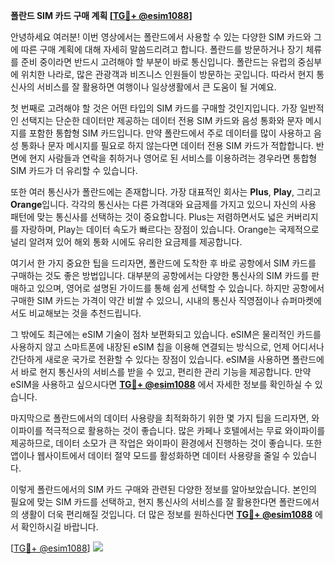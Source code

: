 **폴란드 SIM 카드 구매 계획 [[TG💪+ @esim1088](https://t.me/s/esim1088)]**

안녕하세요 여러분! 이번 영상에서는 폴란드에서 사용할 수 있는 다양한 SIM 카드와 그에 따른 구매 계획에 대해 자세히 말씀드리려고 합니다. 폴란드를 방문하거나 장기 체류를 준비 중이라면 반드시 고려해야 할 부분이 바로 통신입니다. 폴란드는 유럽의 중심부에 위치한 나라로, 많은 관광객과 비즈니스 인원들이 방문하는 곳입니다. 따라서 현지 통신사의 서비스를 잘 활용하면 여행이나 일상생활에서 큰 도움이 될 거예요.

첫 번째로 고려해야 할 것은 어떤 타입의 SIM 카드를 구매할 것인지입니다. 가장 일반적인 선택지는 단순한 데이터만 제공하는 데이터 전용 SIM 카드와 음성 통화와 문자 메시지를 포함한 통합형 SIM 카드입니다. 만약 폴란드에서 주로 데이터를 많이 사용하고 음성 통화나 문자 메시지를 필요로 하지 않는다면 데이터 전용 SIM 카드가 적합합니다. 반면에 현지 사람들과 연락을 취하거나 영어로 된 서비스를 이용하려는 경우라면 통합형 SIM 카드가 더 유리할 수 있습니다.

또한 여러 통신사가 폴란드에는 존재합니다. 가장 대표적인 회사는 **Plus**, **Play**, 그리고 **Orange**입니다. 각각의 통신사는 다른 가격대와 요금제를 가지고 있으니 자신의 사용 패턴에 맞는 통신사를 선택하는 것이 중요합니다. Plus는 저렴하면서도 넓은 커버리지를 자랑하며, Play는 데이터 속도가 빠르다는 장점이 있습니다. Orange는 국제적으로 널리 알려져 있어 해외 통화 시에도 유리한 요금제를 제공합니다.

여기서 한 가지 중요한 팁을 드리자면, 폴란드에 도착한 후 바로 공항에서 SIM 카드를 구매하는 것도 좋은 방법입니다. 대부분의 공항에서는 다양한 통신사의 SIM 카드를 판매하고 있으며, 영어로 설명된 가이드를 통해 쉽게 선택할 수 있습니다. 하지만 공항에서 구매한 SIM 카드는 가격이 약간 비쌀 수 있으니, 시내의 통신사 직영점이나 슈퍼마켓에서도 비교해보는 것을 추천드립니다.

그 밖에도 최근에는 eSIM 기술이 점차 보편화되고 있습니다. eSIM은 물리적인 카드를 사용하지 않고 스마트폰에 내장된 eSIM 칩을 이용해 연결되는 방식으로, 언제 어디서나 간단하게 새로운 국가로 전환할 수 있다는 장점이 있습니다. eSIM을 사용하면 폴란드에서 바로 현지 통신사의 서비스를 받을 수 있고, 편리한 관리 기능을 제공합니다. 만약 eSIM을 사용하고 싶으시다면 **[TG💪+ @esim1088](https://t.me/s/esim1088)** 에서 자세한 정보를 확인하실 수 있습니다.

마지막으로 폴란드에서의 데이터 사용량을 최적화하기 위한 몇 가지 팁을 드리자면, 와이파이를 적극적으로 활용하는 것이 좋습니다. 많은 카페나 호텔에서는 무료 와이파이를 제공하므로, 데이터 소모가 큰 작업은 와이파이 환경에서 진행하는 것이 좋습니다. 또한 앱이나 웹사이트에서 데이터 절약 모드를 활성화하면 데이터 사용량을 줄일 수 있습니다.

이렇게 폴란드에서의 SIM 카드 구매와 관련된 다양한 정보를 알아보았습니다. 본인의 필요에 맞는 SIM 카드를 선택하고, 현지 통신사의 서비스를 잘 활용한다면 폴란드에서의 생활이 더욱 편리해질 것입니다. 더 많은 정보를 원하신다면 **[TG💪+ @esim1088](https://t.me/s/esim1088)** 에서 확인하시길 바랍니다.

[[TG💪+ @esim1088](https://t.me/s/esim1088)] ![](https://i.postimg.cc/Y0z9fWf4/image.png)